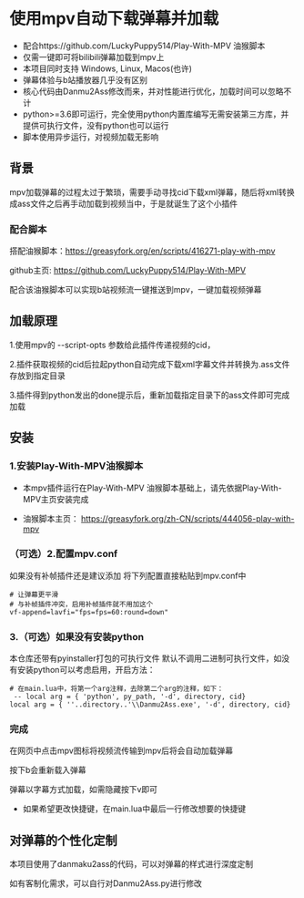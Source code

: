 # 使用mpv自动下载弹幕并加载

- 配合https://github.com/LuckyPuppy514/Play-With-MPV  油猴脚本
- 仅需一键即可将bilibili弹幕加载到mpv上
- 本项目同时支持 Windows, Linux, Macos(也许) 
- 弹幕体验与b站播放器几乎没有区别
- 核心代码由Danmu2Ass修改而来，并对性能进行优化，加载时间可以忽略不计
- python>=3.6即可运行，完全使用python内置库编写无需安装第三方库，并提供可执行文件，没有python也可以运行
- 脚本使用异步运行，对视频加载无影响



## 背景

mpv加载弹幕的过程太过于繁琐，需要手动寻找cid下载xml弹幕，随后将xml转换成ass文件之后再手动加载到视频当中，于是就诞生了这个小插件

### 配合脚本

搭配油猴脚本：https://greasyfork.org/en/scripts/416271-play-with-mpv

github主页: https://github.com/LuckyPuppy514/Play-With-MPV

配合该油猴脚本可以实现b站视频流一键推送到mpv，一键加载视频弹幕

## 加载原理

1.使用mpv的 --script-opts 参数给此插件传递视频的cid，

2.插件获取视频的cid后拉起python自动完成下载xml字幕文件并转换为.ass文件存放到指定目录

3.插件得到python发出的done提示后，重新加载指定目录下的ass文件即可完成加载


## 安装


### 1.安装Play-With-MPV油猴脚本

- 本mpv插件运行在Play-With-MPV 油猴脚本基础上，请先依据Play-With-MPV主页安装完成

- 油猴脚本主页： https://greasyfork.org/zh-CN/scripts/444056-play-with-mpv


### （可选）2.配置mpv.conf
如果没有补帧插件还是建议添加
将下列配置直接粘贴到mpv.conf中
``` text
# 让弹幕更平滑
# 与补帧插件冲突，启用补帧插件就不用加这个
vf-append=lavfi="fps=fps=60:round=down"
```

### 3.（可选）如果没有安装python
本仓库还带有pyinstaller打包的可执行文件
默认不调用二进制可执行文件，如没有安装python可以考虑启用，开启方法：
``` text
# 在main.lua中，将第一个arg注释，去除第二个arg的注释，如下：
 -- local arg = { 'python', py_path, '-d', directory, cid}
local arg = { ''..directory..'\\Danmu2Ass.exe', '-d', directory, cid}
```


### 完成
在网页中点击mpv图标将视频流传输到mpv后将会自动加载弹幕

按下b会重新载入弹幕

弹幕以字幕方式加载，如需隐藏按下v即可

- 如果希望更改快捷键，在main.lua中最后一行修改想要的快捷键

## 对弹幕的个性化定制
本项目使用了danmaku2ass的代码，可以对弹幕的样式进行深度定制

如有客制化需求，可以自行对Danmu2Ass.py进行修改
